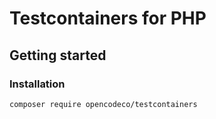 # Testcontainers for PHP

## Getting started

### Installation

```shell
composer require opencodeco/testcontainers
```
